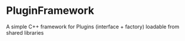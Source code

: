 # PluginFramework
A simple C++ framework for Plugins (interface + factory) loadable from shared libraries
